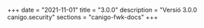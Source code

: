 +++
date        = "2021-11-01"
title       = "3.0.0"
description = "Versió 3.0.0 canigo.security"
sections    = "canigo-fwk-docs"
+++